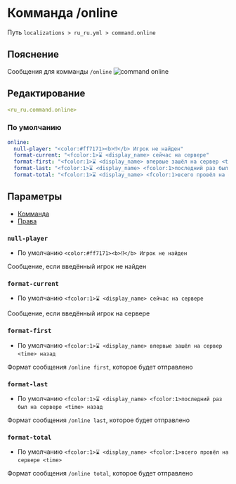 # Комманда /online
Путь `localizations > ru_ru.yml > command.online`

## Пояснение
Сообщения для комманды `/online`
![command online](/commandonline.png)

## Редактирование
```yaml
<ru_ru.command.online>
```

### По умолчанию
```yaml
online:
  null-player: "<color:#ff7171><b>⁉</b> Игрок не найден"
  format-current: "<fcolor:1>⌛ <display_name> сейчас на сервере"
  format-first: "<fcolor:1>⌛ <display_name> впервые зашёл на сервер <time> назад"
  format-last: "<fcolor:1>⌛ <display_name> <fcolor:1>последний раз был на сервере <time> назад"
  format-total: "<fcolor:1>⌛ <display_name> <fcolor:1>всего провёл на сервере <time>"
```

## Параметры

- [Комманда](/ru/command/online/)
- [Права](/ru/permission/command/online/)

### `null-player`
- По умолчанию `<color:#ff7171><b>⁉</b> Игрок не найден`

Сообщение, если введённый игрок не найден

### `format-current`
- По умолчанию `<fcolor:1>⌛ <display_name> сейчас на сервере`

Сообщение, если введённый игрок на сервере

### `format-first`
- По умолчанию `<fcolor:1>⌛ <display_name> впервые зашёл на сервер <time> назад`

Формат сообщения `/online first`, которое будет отправлено

### `format-last`
- По умолчанию `<fcolor:1>⌛ <display_name> <fcolor:1>последний раз был на сервере <time> назад`

Формат сообщения `/online last`, которое будет отправлено

### `format-total`
- По умолчанию `<fcolor:1>⌛ <display_name> <fcolor:1>всего провёл на сервере <time>`

Формат сообщения `/online total`, которое будет отправлено



